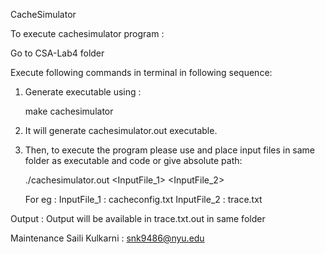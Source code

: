 CacheSimulator

To execute cachesimulator program : 

Go to CSA-Lab4 folder

Execute following commands in terminal in following sequence: 

1. Generate executable using : 

   make cachesimulator

2. It will generate cachesimulator.out executable.

3. Then, to execute the program please use and place input files in same folder as executable and code or give absolute path: 

	./cachesimulator.out <InputFile_1> <InputFile_2> 

	For eg : 
	InputFile_1 : cacheconfig.txt
	InputFile_2 : trace.txt

Output : 
Output will be available in trace.txt.out in same folder 

Maintenance
Saili Kulkarni   :  snk9486@nyu.edu
